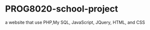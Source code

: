 PROG8020-school-project
=======================

a website that use PHP,My SQL, JavaScript, JQuery, HTML, and CSS
